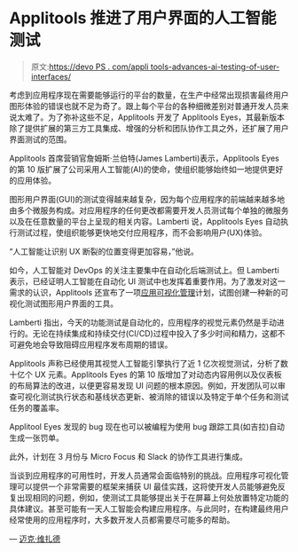 # Applitools 推进了用户界面的人工智能测试

> 原文:[https://devo PS . com/appli tools-advances-ai-testing-of-user-interfaces/](https://devops.com/applitools-advances-ai-testing-of-user-interfaces/)

考虑到应用程序现在需要能够运行的平台的数量，在生产中经常出现损害最终用户图形体验的错误也就不足为奇了。跟上每个平台的各种细微差别对普通开发人员来说太难了。为了弥补这些不足，Applitools 开发了 Applitools Eyes，其最新版本除了提供扩展的第三方工具集成、增强的分析和团队协作工具之外，还扩展了用户界面测试的范围。

Applitools 首席营销官詹姆斯·兰伯特(James Lamberti)表示，Applitools Eyes 的第 10 版扩展了公司采用人工智能(AI)的使命，使组织能够始终如一地提供更好的应用体验。

图形用户界面(GUI)的测试变得越来越复杂，因为每个应用程序的前端越来越多地由多个微服务构成。对应用程序的任何更改都需要开发人员测试每个单独的微服务以及在任意数量的平台上呈现的相关内容。Lamberti 说，Applitools Eyes 自动执行测试过程，使组织能够更快地交付应用程序，而不会影响用户(UX)体验。

“人工智能让识别 UX 断裂的位置变得更加容易，”他说。

如今，人工智能对 DevOps 的关注主要集中在自动化后端测试上。但 Lamberti 表示，已经证明人工智能在自动化 UI 测试中也发挥着重要作用。为了激发对这一需求的认识，Applitools 还宣布了一项[应用可视化管理](https://www.prnewswire.com/news-releases/applitools-introduces-application-visual-management-category-avm-for-automated-management-of-all-visual-aspects-of-application-delivery-300597931.html)计划，试图创建一种新的可视化测试图形用户界面的工具。

Lamberti 指出，今天的功能测试是自动化的，应用程序的视觉元素仍然是手动进行的。无论在持续集成和持续交付(CI/CD)过程中投入了多少时间和精力，这都不可避免地会导致阻碍应用程序发布周期的错误。

Applitools 声称已经使用其视觉人工智能引擎执行了近 1 亿次视觉测试，分析了数十亿个 UX 元素。Applitools Eyes 的第 10 版增加了对动态内容用例以及仪表板的布局算法的改进，以便更容易发现 UI 问题的根本原因。例如，开发团队可以审查可视化测试执行状态和基线状态更新、被消除的错误以及特定于单个任务和测试任务的覆盖率。

Applitool Eyes 发现的 bug 现在也可以被编程为使用 bug 跟踪工具(如吉拉)自动生成一张罚单。

此外，计划在 3 月份与 Micro Focus 和 Slack 的协作工具进行集成。

当谈到应用程序的可用性时，开发人员通常会面临特别的挑战。应用程序可视化管理可以提供一个非常需要的框架来捕获 UI 最佳实践，这将使开发人员能够避免反复出现相同的问题，例如，使测试工具能够提出关于在屏幕上何处放置特定功能的具体建议。甚至可能有一天人工智能会构建应用程序。与此同时，在构建最终用户经常使用的应用程序时，大多数开发人员都需要尽可能多的帮助。

— [迈克·维扎德](https://devops.com/author/mike-vizard/)